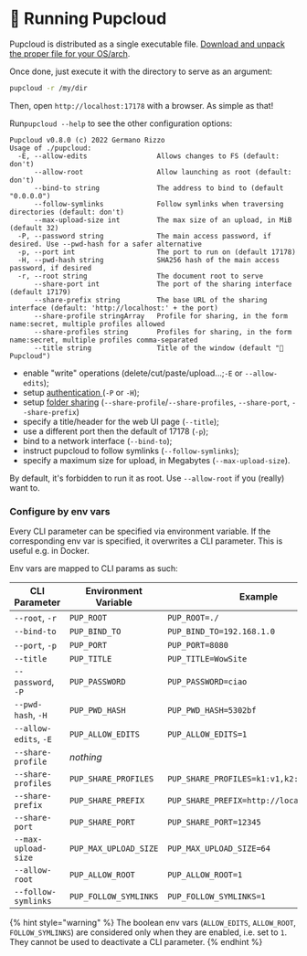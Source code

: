 # 🏃 Running Pupcloud

Pupcloud is distributed as a single executable file. [Download and unpack the proper file for your OS/arch](../installation-and-building.md#installation).

Once done, just execute it with the directory to serve as an argument:

```bash
pupcloud -r /my/dir
```

Then, open `http://localhost:17178` with a browser. As simple as that!

Run`pupcloud --help` to see the other configuration options:

```
Pupcloud v0.8.0 (c) 2022 Germano Rizzo
Usage of ./pupcloud:
  -E, --allow-edits                 Allows changes to FS (default: don't)
      --allow-root                  Allow launching as root (default: don't)
      --bind-to string              The address to bind to (default "0.0.0.0")
      --follow-symlinks             Follow symlinks when traversing directories (default: don't)
      --max-upload-size int         The max size of an upload, in MiB (default 32)
  -P, --password string             The main access password, if desired. Use --pwd-hash for a safer alternative
  -p, --port int                    The port to run on (default 17178)
  -H, --pwd-hash string             SHA256 hash of the main access password, if desired
  -r, --root string                 The document root to serve
      --share-port int              The port of the sharing interface (default 17179)
      --share-prefix string         The base URL of the sharing interface (default: 'http://localhost:' + the port)
      --share-profile stringArray   Profile for sharing, in the form name:secret, multiple profiles allowed
      --share-profiles string       Profiles for sharing, in the form name:secret, multiple profiles comma-separated
      --title string                Title of the window (default "🐶 Pupcloud")
```

* enable "write" operations (delete/cut/paste/upload...;`-E` or `--allow-edits`);
* setup [authentication ](../authentication.md)(`-P` or `-H`);
* setup [folder sharing](../sharing-a-folder.md) (`--share-profile`/`--share-profiles`, `--share-port`, `--share-prefix`)
* specify a title/header for the web UI page (`--title`);
* use a different port then the default of 17178 (`-p`);
* bind to a network interface (`--bind-to`);
* instruct pupcloud to follow symlinks (`--follow-symlinks`);
* specify a maximum size for upload, in Megabytes (`--max-upload-size`).

By default, it's forbidden to run it as root. Use `--allow-root` if you (really) want to.

### Configure by env vars

Every CLI parameter can be specified via environment variable. If the corresponding env var is specified, it overwrites a CLI parameter. This is useful e.g. in Docker.

Env vars are mapped to CLI params as such:

| CLI Parameter         | Environment Variable  | Example                                   |
| --------------------- | --------------------- | ----------------------------------------- |
| `--root`, `-r`        | `PUP_ROOT`            | `PUP_ROOT=./`                             |
| `--bind-to`           | `PUP_BIND_TO`         | `PUP_BIND_TO=192.168.1.0`                 |
| `--port`, `-p`        | `PUP_PORT`            | `PUP_PORT=8080`                           |
| `--title`             | `PUP_TITLE`           | `PUP_TITLE=WowSite`                       |
| `--password`, `-P`    | `PUP_PASSWORD`        | `PUP_PASSWORD=ciao`                       |
| `--pwd-hash`, `-H`    | `PUP_PWD_HASH`        | `PUP_PWD_HASH=5302bf`                     |
| `--allow-edits`, `-E` | `PUP_ALLOW_EDITS`     | `PUP_ALLOW_EDITS=1`                       |
| `--share-profile`     | _nothing_             |                                           |
| `--share-profiles`    | `PUP_SHARE_PROFILES`  | `PUP_SHARE_PROFILES=k1:v1,k2:v2`          |
| `--share-prefix`      | `PUP_SHARE_PREFIX`    | `PUP_SHARE_PREFIX=http://localhost:12345` |
| `--share-port`        | `PUP_SHARE_PORT`      | `PUP_SHARE_PORT=12345`                    |
| `--max-upload-size`   | `PUP_MAX_UPLOAD_SIZE` | `PUP_MAX_UPLOAD_SIZE=64`                  |
| `--allow-root`        | `PUP_ALLOW_ROOT`      | `PUP_ALLOW_ROOT=1`                        |
| `--follow-symlinks`   | `PUP_FOLLOW_SYMLINKS` | `PUP_FOLLOW_SYMLINKS=1`                   |

{% hint style="warning" %}
The boolean env vars (`ALLOW_EDITS`, `ALLOW_ROOT`, `FOLLOW_SYMLINKS`) are considered only when they are enabled, i.e. set to `1`. They cannot be used to deactivate a CLI parameter.
{% endhint %}
